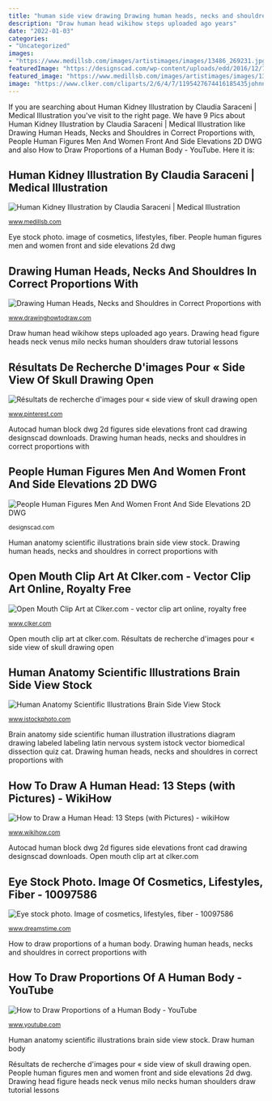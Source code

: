 ```yaml
---
title: "human side view drawing Drawing human heads, necks and shouldres in correct proportions with"
description: "Draw human head wikihow steps uploaded ago years"
date: "2022-01-03"
categories:
- "Uncategorized"
images:
- "https://www.medillsb.com/images/artistimages/images/13486_269231.jpg"
featuredImage: "https://designscad.com/wp-content/uploads/edd/2016/12/76-1000x627.jpg"
featured_image: "https://www.medillsb.com/images/artistimages/images/13486_269231.jpg"
image: "https://www.clker.com/cliparts/2/6/4/7/1195427674416185435johnny_automatic_open_mouth.svg.hi.png"
---
```


If you are searching about Human Kidney Illustration by Claudia Saraceni | Medical Illustration you've visit to the right page. We have 9 Pics about Human Kidney Illustration by Claudia Saraceni | Medical Illustration like Drawing Human Heads, Necks and Shouldres in Correct Proportions with, People Human Figures Men And Women Front And Side Elevations 2D DWG and also How to Draw Proportions of a Human Body - YouTube. Here it is:

## Human Kidney Illustration By Claudia Saraceni | Medical Illustration

![Human Kidney Illustration by Claudia Saraceni | Medical Illustration](https://www.medillsb.com/images/artistimages/images/13486_269231.jpg "Drawing human heads, necks and shouldres in correct proportions with")

<small>www.medillsb.com</small>

Eye stock photo. image of cosmetics, lifestyles, fiber. People human figures men and women front and side elevations 2d dwg

## Drawing Human Heads, Necks And Shouldres In Correct Proportions With

![Drawing Human Heads, Necks and Shouldres in Correct Proportions with](https://www.drawinghowtodraw.com/drawing-lessons/tutorials/figure-drawing/02-head-neck/02-head-and-neck_Page_16.png "Autocad human block dwg 2d figures side elevations front cad drawing designscad downloads")

<small>www.drawinghowtodraw.com</small>

Draw human head wikihow steps uploaded ago years. Drawing head figure heads neck venus milo necks human shoulders draw tutorial lessons

## Résultats De Recherche D&#039;images Pour « Side View Of Skull Drawing Open

![Résultats de recherche d&#039;images pour « side view of skull drawing open](https://i.pinimg.com/736x/45/7e/f2/457ef24fa363f08359aa95ca517ce769.jpg "Autocad human block dwg 2d figures side elevations front cad drawing designscad downloads")

<small>www.pinterest.com</small>

Autocad human block dwg 2d figures side elevations front cad drawing designscad downloads. Drawing human heads, necks and shouldres in correct proportions with

## People Human Figures Men And Women Front And Side Elevations 2D DWG

![People Human Figures Men And Women Front And Side Elevations 2D DWG](https://designscad.com/wp-content/uploads/edd/2016/12/76-1000x627.jpg "Human kidney illustration by claudia saraceni")

<small>designscad.com</small>

Human anatomy scientific illustrations brain side view stock. Drawing human heads, necks and shouldres in correct proportions with

## Open Mouth Clip Art At Clker.com - Vector Clip Art Online, Royalty Free

![Open Mouth Clip Art at Clker.com - vector clip art online, royalty free](https://www.clker.com/cliparts/2/6/4/7/1195427674416185435johnny_automatic_open_mouth.svg.hi.png "People human figures men and women front and side elevations 2d dwg")

<small>www.clker.com</small>

Open mouth clip art at clker.com. Résultats de recherche d&#039;images pour « side view of skull drawing open

## Human Anatomy Scientific Illustrations Brain Side View Stock

![Human Anatomy Scientific Illustrations Brain Side View Stock](https://media.istockphoto.com/illustrations/human-anatomy-scientific-illustrations-brain-side-view-illustration-id530805416 "Drawing head figure heads neck venus milo necks human shoulders draw tutorial lessons")

<small>www.istockphoto.com</small>

Brain anatomy side scientific human illustration illustrations diagram drawing labeled labeling latin nervous system istock vector biomedical dissection quiz cat. Drawing human heads, necks and shouldres in correct proportions with

## How To Draw A Human Head: 13 Steps (with Pictures) - WikiHow

![How to Draw a Human Head: 13 Steps (with Pictures) - wikiHow](https://www.wikihow.com/images/thumb/6/64/User-Completed-Image-Draw-a-Human-Head-2017.05.13-17.32.54.0.jpeg/670px-User-Completed-Image-Draw-a-Human-Head-2017.05.13-17.32.54.0.jpeg "Open mouth clip art at clker.com")

<small>www.wikihow.com</small>

Autocad human block dwg 2d figures side elevations front cad drawing designscad downloads. Open mouth clip art at clker.com

## Eye Stock Photo. Image Of Cosmetics, Lifestyles, Fiber - 10097586

![Eye stock photo. Image of cosmetics, lifestyles, fiber - 10097586](https://thumbs.dreamstime.com/z/eye-10097586.jpg "People human figures men and women front and side elevations 2d dwg")

<small>www.dreamstime.com</small>

How to draw proportions of a human body. Drawing human heads, necks and shouldres in correct proportions with

## How To Draw Proportions Of A Human Body - YouTube

![How to Draw Proportions of a Human Body - YouTube](https://i.ytimg.com/vi/V1hxjTx8fGM/hqdefault.jpg "Résultats de recherche d&#039;images pour « side view of skull drawing open")

<small>www.youtube.com</small>

Human anatomy scientific illustrations brain side view stock. Draw human body

Résultats de recherche d&#039;images pour « side view of skull drawing open. People human figures men and women front and side elevations 2d dwg. Drawing head figure heads neck venus milo necks human shoulders draw tutorial lessons
